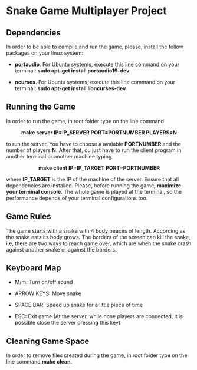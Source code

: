 # Snake Game Multiplayer Project

## Dependencies

In order to be able to compile and run the game, please, install the follow packages on your linux system:

- **portaudio**. For Ubuntu systems, execute this line command on your terminal: **sudo apt-get install portaudio19-dev**

- **ncurses**. For Ubuntu systems, execute this line command on your terminal: **sudo apt-get install libncurses-dev**

## Running the Game

In order to run the game, in root folder type on the line command

<p align="center">
  <b>make server IP=IP_SERVER PORT=PORTNUMBER PLAYERS=N</b>
</p>

to run the server. You have to choose a avaiable __PORTNUMBER__ and the number of players __N__. After that, ou just have to run the client program in another terminal or another machine typing 

<p align="center">
  <b>make client IP=IP_TARGET PORT=PORTNUMBER</b>
</p>

where __IP_TARGET__ is the IP of the machine of the server. Ensure that all dependencies are installed. Please, before running the game, __maximize your terminal console__. The whole game is played at the terminal, so the performance depends of your terminal configurations too.

## Game Rules

The game starts with a snake with 4 body peaces of length. According as the snake eats its body grows. The borders of the screen can kill the snake, i.e, there are two ways to reach game over, which are when the snake crash against another snake or against the borders.

## Keyboard Map

- M/m: Turn on/off sound

- ARROW KEYS: Move snake

- SPACE BAR: Speed up snake for a little piece of time

- ESC: Exit game (At the server, while none players are connected, it is possible close the server pressing this key)

## Cleaning Game Space

In order to remove files created during the game, in root folder type on the line command **make clean**.
